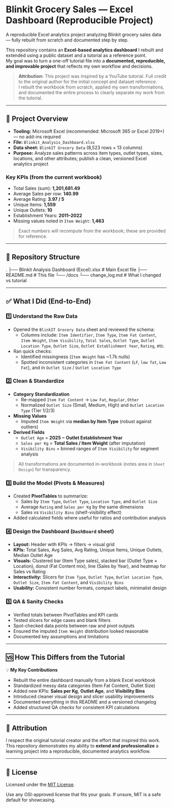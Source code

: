 # Blinkit Grocery Sales — Excel Dashboard (Reproducible Project)

A reproducible Excel analytics project analyzing Blinkit grocery sales data — fully rebuilt from scratch and documented step by step.

This repository contains an **Excel-based analytics dashboard** I rebuilt and extended using a public dataset and a tutorial as a reference point.  
My goal was to turn a one-off tutorial file into a **documented, reproducible, and improvable project** that reflects my own workflow and decisions.

> **Attribution:** This project was inspired by a YouTube tutorial. Full credit to the original author for the initial concept and dataset reference.  
> I rebuilt the workbook from scratch, applied my own transformations, and documented the entire process to clearly separate my work from the tutorial.

---

## 🔎 Project Overview

- **Tooling:** Microsoft Excel (recommended: Microsoft 365 or Excel 2019+) — no add-ins required  
- **File:** `Blinkit_Analysis_Dashboard.xlsx`  
- **Data sheet:** `BlinkIT Grocery Data` (8,523 rows × 13 columns)  
- **Purpose:** Analyze sales patterns across item types, outlet types, sizes, locations, and other attributes; publish a clean, versioned Excel analytics project

### Key KPIs (from the current workbook)
- Total Sales (sum): **1,201,681.49**  
- Average Sales per row: **140.99**  
- Average Rating: **3.97 / 5**  
- Unique Items: **1,559**  
- Unique Outlets: **10**  
- Establishment Years: **2011–2022**  
- Missing values noted in `Item Weight`: **1,463**

> Exact numbers will recompute from the workbook; these are provided for reference.

---

## 🧱 Repository Structure

.
├── Blinkit Analysis Dashboard (Excel).xlsx   # Main Excel file
├── README.md                                 # This file
└── /docs
    └── change_log.md                         # What I changed vs tutorial
    
---

## ✅ What I Did (End-to-End)

### 1️⃣ Understand the Raw Data
- Opened the `BlinkIT Grocery Data` sheet and reviewed the schema:
  - Columns include: `Item Identifier`, `Item Type`, `Item Fat Content`, `Item Weight`, `Item Visibility`, `Total Sales`, `Outlet Type`, `Outlet Location Type`, `Outlet Size`, `Outlet Establishment Year`, `Rating`, etc.
- Ran quick checks:
  - Identified missingness (`Item Weight` has ~1.7k nulls)
  - Spotted inconsistent categories in `Item Fat Content` (`LF`, `low fat`, `Low Fat`), and in `Outlet Size` / `Outlet Location Type`

### 2️⃣ Clean & Standardize
- **Category Standardization**
  - Re-mapped `Item Fat Content` → `Low Fat`, `Regular`, `Other`
  - Normalized `Outlet Size` (Small, Medium, High) and `Outlet Location Type` (Tier 1/2/3)
- **Missing Values**
  - Imputed `Item Weight` via **median by Item Type** (robust against outliers)
- **Derived Fields**
  - `Outlet Age` = **2025 − Outlet Establishment Year**
  - `Sales per Kg` = **Total Sales / Item Weight** (after imputation)
  - `Visibility Bins` = binned ranges of `Item Visibility` for segment analysis

> All transformations are documented in-workbook (notes area in `Sheet Design`) for transparency.

### 3️⃣ Build the Model (Pivots & Measures)
- Created **PivotTables** to summarize:
  - Sales by `Item Type`, `Outlet Type`, `Location Type`, and `Outlet Size`
  - Average `Rating` and `Sales per Kg` by the same dimensions
  - Sales vs `Visibility Bins` (shelf-visibility effect)
- Added calculated fields where useful for ratios and contribution analysis

### 4️⃣ Design the Dashboard (`DashBoard` sheet)
- **Layout:** Header with KPIs → filters → visual grid  
- **KPIs:** Total Sales, Avg Sales, Avg Rating, Unique Items, Unique Outlets, Median Outlet Age  
- **Visuals:** Clustered bar (Item Type sales), stacked bar (Outlet Type × Location), donut (Fat Content mix), line (Sales by Year), and heatmap for Sales vs Rating  
- **Interactivity:** Slicers for `Item Type`, `Outlet Type`, `Outlet Location Type`, `Outlet Size`, `Item Fat Content`, and `Visibility Bins`  
- **Usability:** Consistent number formats, compact labels, minimalist design

### 5️⃣ QA & Sanity Checks
- Verified totals between PivotTables and KPI cards  
- Tested slicers for edge cases and blank filters  
- Spot-checked data points between raw and pivot outputs  
- Ensured the imputed `Item Weight` distribution looked reasonable  
- Documented key assumptions and limitations

---

## 🆚 How This Differs from the Tutorial

💡 **My Key Contributions**
- Rebuilt the entire dashboard manually from a blank Excel workbook  
- Standardized messy data categories (Item Fat Content, Outlet Size)  
- Added new KPIs: **Sales per Kg**, **Outlet Age**, and **Visibility Bins**  
- Introduced cleaner visual design and slicer usability improvements  
- Documented everything in this README and a versioned changelog  
- Added structured QA checks for consistent KPI calculations  

---

## 🙌 Attribution

I respect the original tutorial creator and the effort that inspired this work.  
This repository demonstrates my ability to **extend and professionalize** a learning project into a reproducible, documented analytics workflow.

---

## 📜 License

Licensed under the [MIT License](LICENSE).

Use any OSI-approved license that fits your goals. If unsure, MIT is a safe default for showcasing.
